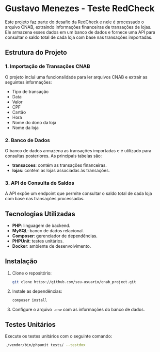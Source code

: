 # Gustavo Menezes - Teste RedCheck

Este projeto faz parte do desafio da RedCheck e nele é processado o arquivo CNAB, extraindo informações financeiras de transações de lojas. Ele armazena esses dados em um banco de dados e fornece uma API para consultar o saldo total de cada loja com base nas transações importadas.

## Estrutura do Projeto

### 1. Importação de Transações CNAB
O projeto inclui uma funcionalidade para ler arquivos CNAB e extrair as seguintes informações:

- Tipo de transação
- Data
- Valor
- CPF
- Cartão
- Hora
- Nome do dono da loja
- Nome da loja

### 2. Banco de Dados
O banco de dados armazena as transações importadas e é utilizado para consultas posteriores. As principais tabelas são:

- **transacoes**: contém as transações financeiras.
- **lojas**: contém as lojas associadas às transações.

### 3. API de Consulta de Saldos
A API expõe um endpoint que permite consultar o saldo total de cada loja com base nas transações processadas.

## Tecnologias Utilizadas

- **PHP**: linguagem de backend.
- **MySQL**: banco de dados relacional.
- **Composer**: gerenciador de dependências.
- **PHPUnit**: testes unitários.
- **Docker**: ambiente de desenvolvimento.

## Instalação

1. Clone o repositório:
    ```bash
    git clone https://github.com/seu-usuario/cnab_project.git
    ```

2. Instale as dependências:
    ```bash
    composer install
    ```

3. Configure o arquivo `.env` com as informações do banco de dados.

## Testes Unitários

Execute os testes unitários com o seguinte comando:
```bash
./vendor/bin/phpunit tests/ --testdox
